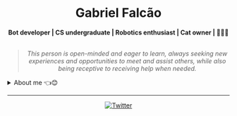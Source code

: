 <h1 align="center"> Gabriel Falcão </h1>

    
<div align="center">
<b>Bot developer | CS undergraduate | Robotics enthusiast | Cat owner | 🐍🤖🐱</b>
<br>
<br>

<blockquote>
    <p><i>
        This person is open-minded and eager to learn, always seeking new experiences and opportunities to meet and assist others, while also being receptive to receiving help when needed. 
    </i></p>
</blockquote>
</div>

<details closed>
<summary>About me 👈😊</summary>

---


<div align="right" style="margin:auto">
     <a href="https://github.com/falcao-g">
        <img height="180em" src="https://github-readme-stats.vercel.app/api/top-langs/?username=falcao-g&hide=jupyter%20notebook&langs_count=6&hide_border=true&layout=compact&show_icons=true&line_height=27&langs_count=10&theme=transparent&title_color=4a86d1&custom_title=My%20favorite%20languages"
       alt="Most used languages" align="right">
    </a>
</div>

Hey there!! I am Gabriel, aka Falcão, falcao_g or falcao-g :wave:😊

I am pretty much a life long learner. I enjoy the idea of **Learning in Public** where I can share my thoughts and knowledge with other people through live coding, blogging, discussions, threading, and open source contributions.

I have experience with Robotics, Automation, Bot development, Web development, and Back-end web programming. My main knowledge in technologies are **Python**, **Javascript**, **Node.JS**, **HTML/CSS**, **React native**, **Arduino**. I am also comfortable using **Typescript**, **React**, **Electron**, **Vue**, and **Dynamic Programming**.

My main abilities include designing and coding bots for discord, solving programming challenges, studying robotics and developing websites and mobile apps.

I'm currently studying Computer Science at UFMS
    
</details>

---

<div align="center">

[![Twitter](https://img.shields.io/badge/Twitter-%231DA1F2.svg?style=for-the-badge&logo=Twitter&logoColor=white)](https://twitter.com/falcao__g)

</div>
